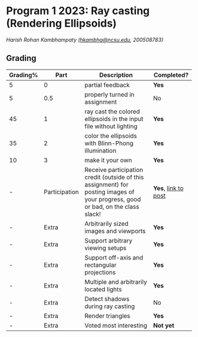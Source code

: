 # Program 1 2023: Ray casting (Rendering Ellipsoids)
_Harish Rohan Kambhampaty (hkambha@ncsu.edu, 200508783)_

## Grading
| Grading% | Part          | Description                                                                                                                     | Completed?                                                                                |
|----------|---------------|---------------------------------------------------------------------------------------------------------------------------------|-------------------------------------------------------------------------------------------|
| 5        | 0             | partial feedback                                                                                                                | **Yes**                                                                                   |
| 5        | 0.5           | properly turned in assignment                                                                                                   | No                                                                                        |
| 45       | 1             | ray cast the colored ellipsoids in the input file without lighting                                                              | **Yes**                                                                                   |
| 35       | 2             | color the ellipsoids with Blinn-Phong illumination                                                                              | **Yes**                                                                                   |
| 10       | 3             | make it your own                                                                                                                | **Yes**                                                                                   |
| -        | Participation | Receive participation credit (outside of this assignment) for posting images of your progress, good or bad, on the class slack! | **Yes**, [link to post](https://cgclass.slack.com/archives/C01E7MQUWQY/p1694056283692389) |
| -        | Extra         | Arbitrarily sized images and viewports                                                                                          | **Yes**                                                                                   |
| -        | Extra         | Support arbitrary viewing setups                                                                                                | **Yes**                                                                                   |
| -        | Extra         | Support off-axis and rectangular projections                                                                                    | **Yes**                                                                                   |
| -        | Extra         | Multiple and arbitrarily located lights                                                                                         | **Yes**                                                                                   |
| -        | Extra         | Detect shadows during ray casting                                                                                               | No                                                                                        |
| -        | Extra         | Render triangles                                                                                                                | **Yes**                                                                                   |
| -        | Extra         | Voted most interesting                                                                                                          | **Not yet**                                                                               |
